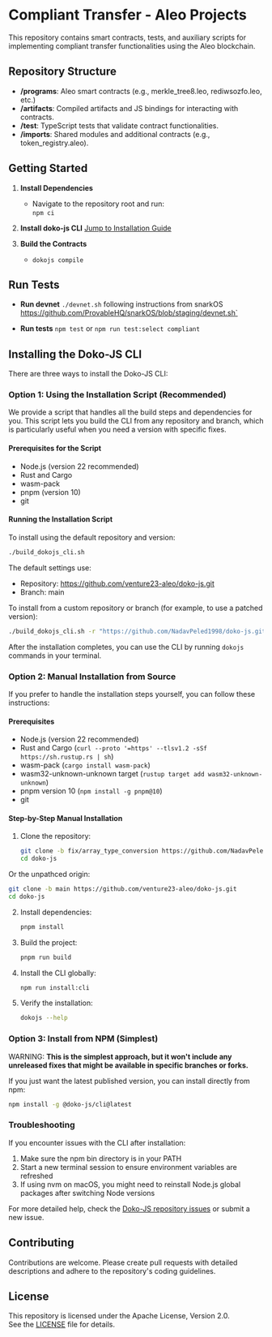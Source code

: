 # Compliant Transfer - Aleo Projects

This repository contains smart contracts, tests, and auxiliary scripts for implementing compliant transfer functionalities using the Aleo blockchain.

## Repository Structure

- **/programs**: Aleo smart contracts (e.g., merkle_tree8.leo, rediwsozfo.leo, etc.)
- **/artifacts**: Compiled artifacts and JS bindings for interacting with contracts.
- **/test**: TypeScript tests that validate contract functionalities.
- **/imports**: Shared modules and additional contracts (e.g., token_registry.aleo).

## Getting Started

1. **Install Dependencies**  
   - Navigate to the repository root and run:  
      `npm ci`

2. **Install doko-js CLI**
[Jump to Installation Guide](#installing-the-doko-js-cli)

4. **Build the Contracts**  
    - `dokojs compile`

## Run Tests  
   - **Run devnet** 
   `./devnet.sh` following instructions from snarkOS https://github.com/ProvableHQ/snarkOS/blob/staging/devnet.sh`
   
   - **Run tests**
   `npm test` or `npm run test:select compliant`

## Installing the Doko-JS CLI

There are three ways to install the Doko-JS CLI:

### Option 1: Using the Installation Script (Recommended)

We provide a script that handles all the build steps and dependencies for you. This script lets you build the CLI from any repository and branch, which is particularly useful when you need a version with specific fixes.

#### Prerequisites for the Script

- Node.js (version 22 recommended)
- Rust and Cargo
- wasm-pack
- pnpm (version 10)
- git

#### Running the Installation Script

To install using the default repository and version:

```bash
./build_dokojs_cli.sh
```

The default settings use:
- Repository: https://github.com/venture23-aleo/doko-js.git
- Branch: main

To install from a custom repository or branch (for example, to use a patched version):

```bash
./build_dokojs_cli.sh -r "https://github.com/NadavPeled1998/doko-js.git" -b "fix/array_type_conversion"
```

After the installation completes, you can use the CLI by running `dokojs` commands in your terminal.

### Option 2: Manual Installation from Source

If you prefer to handle the installation steps yourself, you can follow these instructions:

#### Prerequisites

- Node.js (version 22 recommended)
- Rust and Cargo (`curl --proto '=https' --tlsv1.2 -sSf https://sh.rustup.rs | sh`)
- wasm-pack (`cargo install wasm-pack`)
- wasm32-unknown-unknown target (`rustup target add wasm32-unknown-unknown`)
- pnpm version 10 (`npm install -g pnpm@10`)
- git

#### Step-by-Step Manual Installation

1. Clone the repository:
   ```bash
   git clone -b fix/array_type_conversion https://github.com/NadavPeled1998/doko-js.git
   cd doko-js
   ```

Or the unpathced origin:
   ```bash
   git clone -b main https://github.com/venture23-aleo/doko-js.git
   cd doko-js
   ```

2. Install dependencies:
   ```bash
   pnpm install
   ```

3. Build the project:
   ```bash
   pnpm run build
   ```

4. Install the CLI globally:
   ```bash
   npm run install:cli
   ```

5. Verify the installation:
   ```bash
   dokojs --help
   ```

### Option 3: Install from NPM (Simplest)

WARNING: **This is the simplest approach, but it won't include any unreleased fixes that might be available in specific branches or forks.**

If you just want the latest published version, you can install directly from npm:

```bash
npm install -g @doko-js/cli@latest
```

### Troubleshooting

If you encounter issues with the CLI after installation:

1. Make sure the npm bin directory is in your PATH
2. Start a new terminal session to ensure environment variables are refreshed
3. If using nvm on macOS, you might need to reinstall Node.js global packages after switching Node versions

For more detailed help, check the [Doko-JS repository issues](https://github.com/venture23-aleo/doko-js/issues) or submit a new issue.

## Contributing

Contributions are welcome. Please create pull requests with detailed descriptions and adhere to the repository's coding guidelines.

## License

This repository is licensed under the Apache License, Version 2.0.  
See the [LICENSE](./LICENSE) file for details.

